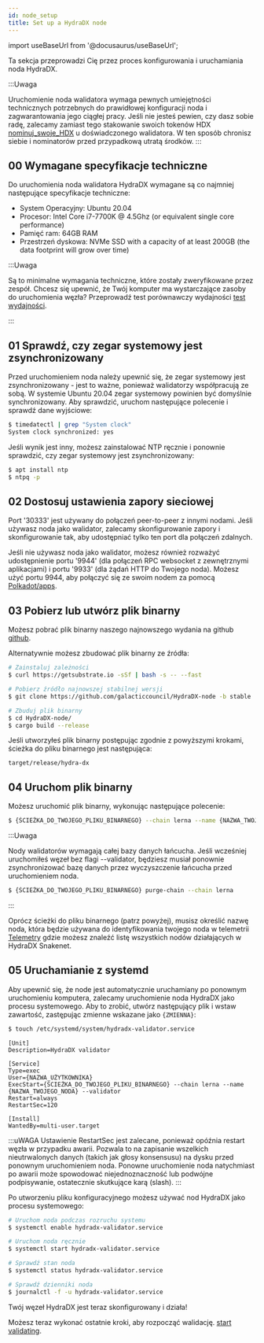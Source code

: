 ```yaml
---
id: node_setup
title: Set up a HydraDX node
---
```


import useBaseUrl from '@docusaurus/useBaseUrl';

Ta sekcja przeprowadzi Cię przez proces konfigurowania i uruchamiania noda HydraDX.

:::Uwaga

Uruchomienie noda walidatora wymaga pewnych umiejętności technicznych potrzebnych do prawidłowej konfiguracji noda i zagwarantowania jego ciągłej pracy. Jeśli nie jesteś pewien, czy dasz sobie radę, zalecamy zamiast tego stakowanie swoich tokenów HDX [nominuj_swoje_HDX](/start_nominating) u doświadczonego walidatora. W ten sposób chronisz siebie i nominatorów przed przypadkową utratą środków.
:::

## 00 Wymagane specyfikacje techniczne

Do uruchomienia noda walidatora HydraDX wymagane są co najmniej następujące specyfikacje techniczne:

* System Operacyjny: Ubuntu 20.04
* Procesor: Intel Core i7-7700K @ 4.5Ghz (or equivalent single core performance)
* Pamięć ram: 64GB RAM
* Przestrzeń dyskowa: NVMe SSD with a capacity of at least 200GB (the data footprint will grow over time)

:::Uwaga

Są to minimalne wymagania techniczne, które zostały zweryfikowane przez zespół. Chcesz się upewnić, że Twój komputer ma wystarczające zasoby do uruchomienia węzła? Przeprowadź test porównawczy wydajności [test wydajności](/performance_benchmark).

:::


## 01 Sprawdź, czy zegar systemowy jest zsynchronizowany

Przed uruchomieniem noda należy upewnić się, że zegar systemowy jest zsynchronizowany - jest to ważne, ponieważ walidatorzy współpracują ze sobą. W systemie Ubuntu 20.04 zegar systemowy powinien być domyślnie synchronizowany. Aby sprawdzić, uruchom następujące polecenie i sprawdź dane wyjściowe:

```bash
$ timedatectl | grep "System clock"
System clock synchronized: yes
```

Jeśli wynik jest inny, możesz zainstalować NTP ręcznie i ponownie sprawdzić, czy zegar systemowy jest zsynchronizowany:

```bash
$ apt install ntp
$ ntpq -p
```

## 02 Dostosuj ustawienia zapory sieciowej
Port '30333' jest używany do połączeń peer-to-peer z innymi nodami. Jeśli używasz noda jako walidator, zalecamy skonfigurowanie zapory i skonfigurowanie tak, aby udostępniać tylko ten port dla połączeń zdalnych.

Jeśli nie używasz noda jako walidator, możesz również rozważyć udostępnienie portu '9944' (dla połączeń RPC websocket z zewnętrznymi aplikacjami) i portu '9933' (dla żądań HTTP do Twojego noda). Możesz użyć portu 9944, aby połączyć się ze swoim nodem za pomocą [Polkadot/apps](/polkadotjs_apps_local).

## 03 Pobierz lub utwórz plik binarny
Możesz pobrać plik binarny naszego najnowszego wydania na github [github](https://github.com/galacticcouncil/HydraDX-node/releases).

Alternatywnie możesz zbudować plik binarny ze źródła:

```bash
# Zainstaluj zależności
$ curl https://getsubstrate.io -sSf | bash -s -- --fast

# Pobierz źródło najnowszej stabilnej wersji
$ git clone https://github.com/galacticcouncil/HydraDX-node -b stable

# Zbuduj plik binarny
$ cd HydraDX-node/
$ cargo build --release
```

Jeśli utworzyłeś plik binarny postępując zgodnie z powyższymi krokami, ścieżka do pliku binarnego jest następująca:
```
target/release/hydra-dx
```

## 04 Uruchom plik binarny
Możesz uruchomić plik binarny, wykonując następujące polecenie:

```bash
$ {ŚCIEŻKA_DO_TWOJEGO_PLIKU_BINARNEGO} --chain lerna --name {NAZWA_TWOJEGO_NODA} --validator
```

:::Uwaga

Nody walidatorów wymagają całej bazy danych łańcucha. Jeśli wcześniej uruchomiłeś węzeł bez flagi --validator, będziesz musiał ponownie zsynchronizować bazę danych przez wyczyszczenie łańcucha przed uruchomieniem noda.

```bash
$ {ŚCIEŻKA_DO_TWOJEGO_PLIKU_BINARNEGO} purge-chain --chain lerna
```

:::

Oprócz ścieżki do pliku binarnego (patrz powyżej), musisz określić nazwę noda, która będzie używana do identyfikowania twojego noda w telemetrii [Telemetry](https://telemetry.polkadot.io/#list/HydraDX%20Snakenet) gdzie możesz znaleźć listę wszystkich nodów działających w HydraDX Snakenet.

## 05 Uruchamianie z systemd
Aby upewnić się, że node jest automatycznie uruchamiany po ponownym uruchomieniu komputera, zalecamy uruchomienie noda HydraDX jako procesu systemowego. Aby to zrobić, utwórz następujący plik i wstaw zawartość, zastępując zmienne wskazane jako `{ZMIENNA}`:

```bash
$ touch /etc/systemd/system/hydradx-validator.service
```

```
[Unit]
Description=HydraDX validator

[Service]
Type=exec
User={NAZWA_UŻYTKOWNIKA}
ExecStart={ŚCIEŻKA_DO_TWOJEGO_PLIKU_BINARNEGO} --chain lerna --name {NAZWA_TWOJEGO_NODA} --validator
Restart=always
RestartSec=120

[Install]
WantedBy=multi-user.target
```

:::uWAGA
Ustawienie RestartSec jest zalecane, ponieważ opóźnia restart węzła w przypadku awarii. Pozwala to na zapisanie wszelkich nieutrwalonych danych (takich jak głosy konsensusu) na dysku przed ponownym uruchomieniem noda. Ponowne uruchomienie noda natychmiast po awarii może spowodować niejednoznaczność lub podwójne podpisywanie, ostatecznie skutkujące karą (slash).
:::

Po utworzeniu pliku konfiguracyjnego możesz używać nod HydraDX jako procesu systemowego:
```bash
# Uruchom noda podczas rozruchu systemu
$ systemctl enable hydradx-validator.service

# Uruchom noda ręcznie
$ systemctl start hydradx-validator.service

# Sprawdź stan noda
$ systemctl status hydradx-validator.service

# Sprawdź dzienniki noda
$ journalctl -f -u hydradx-validator.service
```

Twój węzeł HydraDX jest teraz skonfigurowany i działa!

Możesz teraz wykonać ostatnie kroki, aby rozpocząć walidację. [start validating](/start_validating).
